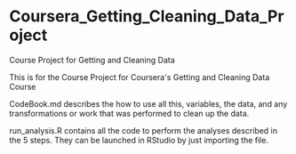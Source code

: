 # Coursera_Getting_Cleaning_Data_Project
Course Project for Getting and Cleaning Data

This is for the Course Project for Coursera's Getting and Cleaning Data Course

CodeBook.md describes the how to use all this, variables, the data, and any transformations or work that was performed to clean up the data.

run_analysis.R contains all the code to perform the analyses described in the 5 steps. They can be launched in RStudio by just importing the file.
